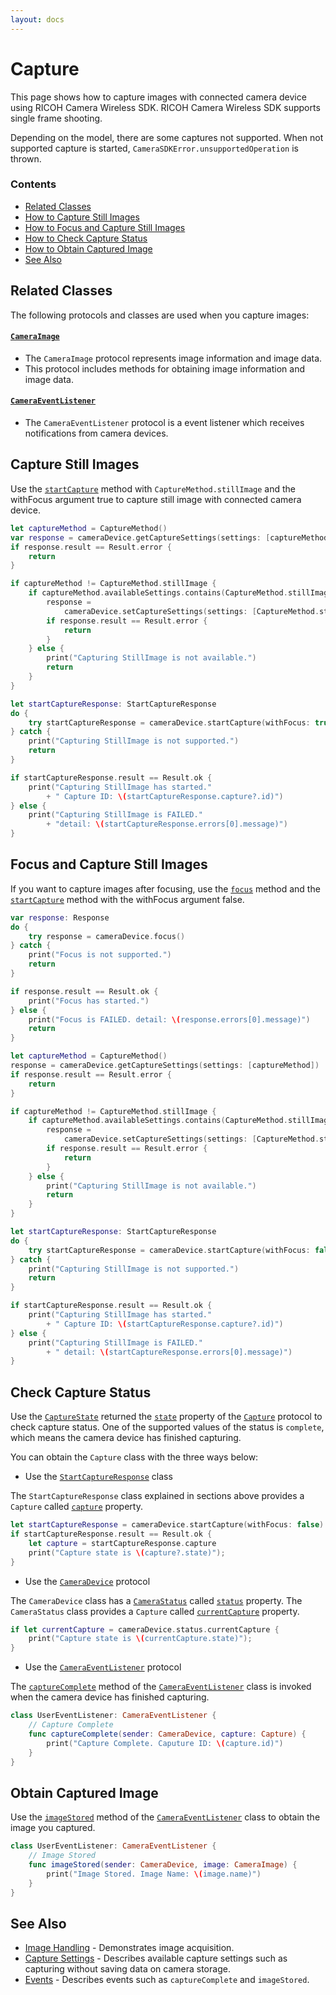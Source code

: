 ```yaml
---
layout: docs
---
```


# Capture

This page shows how to capture images with connected camera device using RICOH Camera Wireless SDK.
RICOH Camera Wireless SDK supports single frame shooting.

Depending on the model, there are some captures not supported.
When not supported capture is started, `CameraSDKError.unsupportedOperation` is thrown.

### Contents

* [Related Classes](#related-classes)
* [How to Capture Still Images](#capture-still-images)
* [How to Focus and Capture Still Images](#focus-and-capture-still-images)
* [How to Check Capture Status](#check-capture-status)
* [How to Obtain Captured Image](#obtain-captured-image)
* [See Also](#see-also)

<a name="related-classes"></a>
## Related Classes

The following protocols and classes are used when you capture images:

#### [`CameraImage`](../../api_reference/Protocols/CameraImage.html)

* The `CameraImage` protocol represents image information and image data.
* This protocol includes methods for obtaining image information and image data.

#### [`CameraEventListener`](../../api_reference/Protocols/CameraEventListener.html)

* The `CameraEventListener` protocol is a event listener which receives notifications from camera devices.

<a name="capture-still-images"></a>
## Capture Still Images

Use the [`startCapture`](../../api_reference/Protocols/CameraDevice.html#/s:22RICOHCameraWirelessSDK12CameraDeviceP12startCaptureAA05StartG8ResponseCSb9withFocus_tF) method with `CaptureMethod.stillImage` and the withFocus argument true to capture still image with connected camera device.

```swift
let captureMethod = CaptureMethod()
var response = cameraDevice.getCaptureSettings(settings: [captureMethod])
if response.result == Result.error {
    return
}

if captureMethod != CaptureMethod.stillImage {
    if captureMethod.availableSettings.contains(CaptureMethod.stillImage) {
        response =
            cameraDevice.setCaptureSettings(settings: [CaptureMethod.stillImage])
        if response.result == Result.error {
            return
        }
    } else {
        print("Capturing StillImage is not available.")
        return
    }
}

let startCaptureResponse: StartCaptureResponse
do {
    try startCaptureResponse = cameraDevice.startCapture(withFocus: true)
} catch {
    print("Capturing StillImage is not supported.")
    return
}

if startCaptureResponse.result == Result.ok {
    print("Capturing StillImage has started."
        + " Capture ID: \(startCaptureResponse.capture?.id)")
} else {
    print("Capturing StillImage is FAILED."
        + "detail: \(startCaptureResponse.errors[0].message)")
}
```

<a name="focus-and-capture-still-images"></a>
## Focus and Capture Still Images

If you want to capture images after focusing, use the [`focus`](../../api_reference/Protocols/CameraDevice.html#/s:22RICOHCameraWirelessSDK12CameraDeviceP5focusAA8ResponseCyF) method and the [`startCapture`](../../api_reference/Protocols/CameraDevice.html#/s:22RICOHCameraWirelessSDK12CameraDeviceP12startCaptureAA05StartG8ResponseCSb9withFocus_tF) method with the withFocus argument false.

```swift
var response: Response
do {
    try response = cameraDevice.focus()
} catch {
    print("Focus is not supported.")
    return
}

if response.result == Result.ok {
    print("Focus has started.")
} else {
    print("Focus is FAILED. detail: \(response.errors[0].message)")
    return
}

let captureMethod = CaptureMethod()
response = cameraDevice.getCaptureSettings(settings: [captureMethod])
if response.result == Result.error {
    return
}

if captureMethod != CaptureMethod.stillImage {
    if captureMethod.availableSettings.contains(CaptureMethod.stillImage) {
        response =
            cameraDevice.setCaptureSettings(settings: [CaptureMethod.stillImage])
        if response.result == Result.error {
            return
        }
    } else {
        print("Capturing StillImage is not available.")
        return
    }
}

let startCaptureResponse: StartCaptureResponse
do {
    try startCaptureResponse = cameraDevice.startCapture(withFocus: false)
} catch {
    print("Capturing StillImage is not supported.")
    return
}

if startCaptureResponse.result == Result.ok {
    print("Capturing StillImage has started."
        + " Capture ID: \(startCaptureResponse.capture?.id)")
} else {
    print("Capturing StillImage is FAILED."
        + " detail: \(startCaptureResponse.errors[0].message)")
}
```

<a name="check-capture-status"></a>
## Check Capture Status

Use the [`CaptureState`](../../api_reference/Enums/CaptureState.html) returned the [`state`](../../api_reference/Protocols/Capture.html#/s:22RICOHCameraWirelessSDK7CaptureP5stateAA0D5StateOv) property of the [`Capture`](../../api_reference/Protocols/Capture.html) protocol to check capture status.
One of the supported values of the status is `complete`, which means the camera device has finished capturing.

You can obtain the `Capture` class with the three ways below:

* Use the [`StartCaptureResponse`](../../api_reference/Classes/StartCaptureResponse.html) class

The `StartCaptureResponse` class explained in sections above provides a `Capture` called [`capture`](../../api_reference/Classes/StartCaptureResponse.html#/s:22RICOHCameraWirelessSDK20StartCaptureResponseC7captureAA0E0_pSgv) property.

```swift
let startCaptureResponse = cameraDevice.startCapture(withFocus: false)
if startCaptureResponse.result == Result.ok {
    let capture = startCaptureResponse.capture
    print("Capture state is \(capture?.state)");
}
```

* Use the [`CameraDevice`](../../api_reference/Protocols/CameraDevice.html) protocol

The `CameraDevice` class has a [`CameraStatus`](../../api_reference/Protocols/CameraStatus.html) called [`status`](../../api_reference/Protocols/CameraDevice.html#/s:22RICOHCameraWirelessSDK12CameraDeviceP6statusAA0D6Status_pv--) property.
The `CameraStatus` class provides a `Capture` called [`currentCapture`](../../api_reference/Protocols/CameraStatus.html#/s:22RICOHCameraWirelessSDK12CameraStatusP14currentCaptureAA0G0_pSgv) property.

```swift
if let currentCapture = cameraDevice.status.currentCapture {
    print("Capture state is \(currentCapture.state)");
}
```

* Use the [`CameraEventListener`](../../api_reference/Protocols/CameraEventListener.html) protocol

The [`captureComplete`](../../api_reference/Protocols/CameraEventListener.html#/s:22RICOHCameraWirelessSDK19CameraEventListenerP15captureCompleteyAA0D6Device_p6sender_AA7Capture_p0G0tF) method of the [`CameraEventListener`](../../api_reference/Protocols/CameraEventListener.html) class is invoked when the camera device has finished capturing.

```swift
class UserEventListener: CameraEventListener {
    // Capture Complete
    func captureComplete(sender: CameraDevice, capture: Capture) {
        print("Capture Complete. Caputure ID: \(capture.id)")
    }
}
```

<a name="obtain-captured-image"></a>
## Obtain Captured Image

Use the [`imageStored`](../../api_reference/Protocols/CameraEventListener.html#/s:22RICOHCameraWirelessSDK19CameraEventListenerP11imageStoredyAA0D6Device_p6sender_AA0D5Image_p0G0tF) method of the [`CameraEventListener`](../../api_reference/Protocols/CameraEventListener.html) class to obtain the image you captured.

```swift
class UserEventListener: CameraEventListener {
    // Image Stored
    func imageStored(sender: CameraDevice, image: CameraImage) {
        print("Image Stored. Image Name: \(image.name)")
    }
}
```

<a name="see-also"></a>
## See Also

* [Image Handling](./image-handling.md) - Demonstrates image acquisition.
* [Capture Settings](./capture-settings.md) - Describes available capture settings such as capturing without saving data on camera storage.
* [Events](./events.md) - Describes events such as `captureComplete` and `imageStored`.
